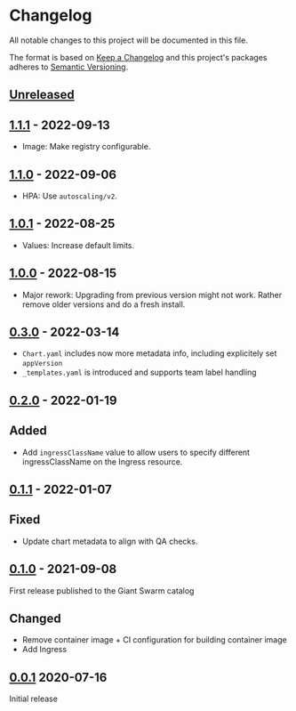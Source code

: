 # Changelog

All notable changes to this project will be documented in this file.

The format is based on [Keep a Changelog](http://keepachangelog.com/en/1.0.0/)
and this project's packages adheres to [Semantic Versioning](http://semver.org/spec/v2.0.0.html).

## [Unreleased]

## [1.1.1] - 2022-09-13

- Image: Make registry configurable.

## [1.1.0] - 2022-09-06

- HPA: Use `autoscaling/v2`.

## [1.0.1] - 2022-08-25

- Values: Increase default limits.

## [1.0.0] - 2022-08-15

- Major rework: Upgrading from previous version might not work. Rather remove older versions and do a fresh install.

## [0.3.0] - 2022-03-14

- `Chart.yaml` includes now more metadata info, including explicitely set `appVersion`
- `_templates.yaml` is introduced and supports team label handling

## [0.2.0] - 2022-01-19

## Added

- Add `ingressClassName` value to allow users to specify different ingressClassName on the Ingress resource.

## [0.1.1] - 2022-01-07

## Fixed

- Update chart metadata to align with QA checks.

## [0.1.0] - 2021-09-08

First release published to the Giant Swarm catalog

## Changed

- Remove container image + CI configuration for building container image
- Add Ingress

## [0.0.1] 2020-07-16

Initial release

[Unreleased]: https://github.com/giantswarm/hello-world-app/compare/v1.1.1...HEAD
[1.1.1]: https://github.com/giantswarm/hello-world-app/compare/v1.1.0...v1.1.1
[1.1.0]: https://github.com/giantswarm/hello-world-app/compare/v1.0.1...v1.1.0
[1.0.1]: https://github.com/giantswarm/hello-world-app/compare/v1.0.0...v1.0.1
[1.0.0]: https://github.com/giantswarm/hello-world-app/compare/v0.3.0...v1.0.0
[0.3.0]: https://github.com/giantswarm/hello-world-app/compare/v0.2.0...v0.3.0
[0.2.0]: https://github.com/giantswarm/hello-world-app/compare/v0.1.1...v0.2.0
[0.1.1]: https://github.com/giantswarm/hello-world-app/compare/v0.1.0...v0.1.1
[0.1.0]: https://github.com/giantswarm/hello-world-app/compare/v0.0.1...v0.1.0
[0.0.1]: https://github.com/giantswarm/hello-world-app/releases/tag/v0.0.1
